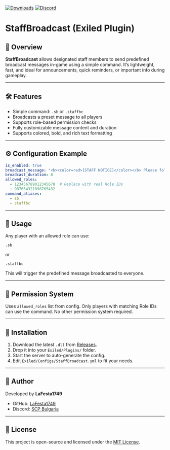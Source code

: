 [![Downloads](https://img.shields.io/github/downloads/LaFesta1749/StaffBroadcast/total?label=Downloads&color=333333&style=for-the-badge)](https://github.com/LaFesta1749/StaffBroadcast/releases/latest)
[![Discord](https://img.shields.io/badge/Discord-Join-5865F2?style=for-the-badge&logo=discord&logoColor=white)](https://discord.gg/PTmUuxuDXQ)

# StaffBroadcast (Exiled Plugin)

## 📢 Overview

**StaffBroadcast** allows designated staff members to send predefined broadcast messages in-game using a simple command. It’s lightweight, fast, and ideal for announcements, quick reminders, or important info during gameplay.

---

## 🛠️ Features

* Simple command: `.sb` or `.staffbc`
* Broadcasts a preset message to all players
* Supports role-based permission checks
* Fully customizable message content and duration
* Supports colored, bold, and rich text formatting

---

## ⚙️ Configuration Example

```yaml
is_enabled: true
broadcast_message: "<b><color=red>[STAFF NOTICE]</color></b> Please follow the server rules."
broadcast_duration: 8
allowed_roles:
  - 123456789012345678  # Replace with real Role IDs
  - 987654321098765432
command_aliases:
  - sb
  - staffbc
```

---

## 💬 Usage

Any player with an allowed role can use:

```
.sb
```

or

```
.staffbc
```

This will trigger the predefined message broadcasted to everyone.

---

## 👮 Permission System

Uses `allowed_roles` list from config. Only players with matching Role IDs can use the command. No other permission system required.

---

## 📁 Installation

1. Download the latest `.dll` from [Releases](https://github.com/LaFesta1749/StaffBroadcast/releases).
2. Drop it into your `Exiled/Plugins/` folder.
3. Start the server to auto-generate the config.
4. Edit `Exiled/Configs/StaffBroadcast.yml` to fit your needs.

---

## 👤 Author

Developed by **LaFesta1749**

* GitHub: [LaFesta1749](https://github.com/LaFesta1749)
* Discord: [SCP Bulgaria](https://discord.gg/PTmUuxuDXQ)

---

## 📜 License

This project is open-source and licensed under the [MIT License](LICENSE).
